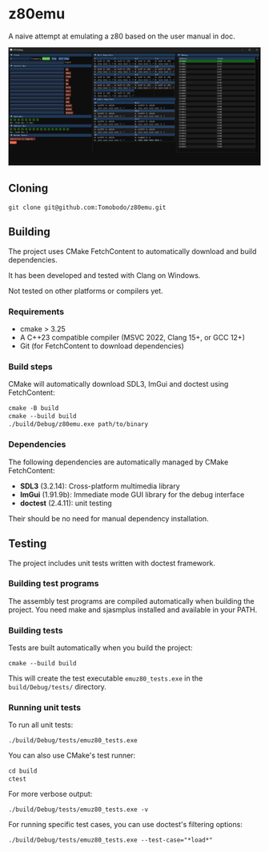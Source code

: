 # z80emu

A naive attempt at emulating a z80 based on the user manual in doc.

![The debug view](screenshot.png)

## Cloning

```shell
git clone git@github.com:Tomobodo/z80emu.git
```

## Building

The project uses CMake FetchContent to automatically download and build dependencies.

It has been developed and tested with Clang on Windows.

Not tested on other platforms or compilers yet.

### Requirements

- cmake > 3.25
- A C++23 compatible compiler (MSVC 2022, Clang 15+, or GCC 12+)
- Git (for FetchContent to download dependencies)

### Build steps

CMake will automatically download SDL3, ImGui and doctest using FetchContent:

```shell
cmake -B build
cmake --build build
./build/Debug/z80emu.exe path/to/binary
```

### Dependencies

The following dependencies are automatically managed by CMake FetchContent:

- **SDL3** (3.2.14): Cross-platform multimedia library
- **ImGui** (1.91.9b): Immediate mode GUI library for the debug interface
- **doctest** (2.4.11): unit testing

Their should be no need for manual dependency installation.

## Testing

The project includes unit tests written with doctest framework.

### Building test programs

The assembly test programs are compiled automatically when building the project.
You need make and sjasmplus installed and available in your PATH.

### Building tests

Tests are built automatically when you build the project:

```shell
cmake --build build
```

This will create the test executable `emuz80_tests.exe` in the `build/Debug/tests/` directory.

### Running unit tests

To run all unit tests:

```shell
./build/Debug/tests/emuz80_tests.exe
```

You can also use CMake's test runner:

```shell
cd build
ctest
```

For more verbose output:

```shell
./build/Debug/tests/emuz80_tests.exe -v
```

For running specific test cases, you can use doctest's filtering options:

```shell
./build/Debug/tests/emuz80_tests.exe --test-case="*load*"
```
